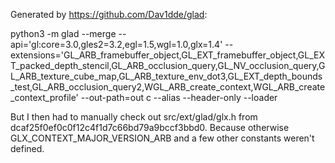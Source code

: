 Generated by https://github.com/Dav1dde/glad:

python3 -m glad --merge --api='gl:core=3.0,gles2=3.2,egl=1.5,wgl=1.0,glx=1.4'   --extensions='GL_ARB_framebuffer_object,GL_EXT_framebuffer_object,GL_EXT_packed_depth_stencil,GL_ARB_occlusion_query,GL_NV_occlusion_query,GL_ARB_texture_cube_map,GL_ARB_texture_env_dot3,GL_EXT_depth_bounds_test,GL_ARB_occlusion_query2,WGL_ARB_create_context,WGL_ARB_create_context_profile'   --out-path=out c --alias --header-only --loader


But I then had to manually check out src/ext/glad/glx.h from dcaf25f0ef0c0f12c4f1d7c66bd79a9bccf3bbd0. Because otherwise GLX_CONTEXT_MAJOR_VERSION_ARB and a few other constants weren't defined.